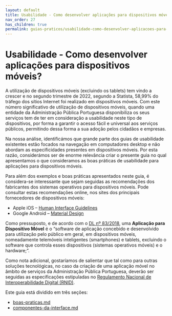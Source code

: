 ```yaml
---
layout: default
title: Usabilidade - Como desenvolver aplicações para dispositivos móveis?
nav_order: 27
has_children: true
permalink: guias-praticos/usabilidade-como-desenvolver-aplicacoes-para-dispositivos-moveis
---
```


# Usabilidade - Como desenvolver aplicações para dispositivos móveis?

A utilização de dispositivos móveis (excluindo os tablets) tem vindo a crescer e no segundo trimestre de 2022, segundo a Statista, 58,99% do tráfego dos sítios Internet foi realizado em dispositivos móveis. Com este número significativo de utilização de dispositivos móveis, quando uma entidade da Administração Pública Portuguesa disponibiliza os seus serviços tem de ter em consideração a usabilidade neste tipo de dispositivos, por forma a garantir o acesso fácil e universal aos serviços públicos, permitindo dessa forma a sua adoção pelos cidadãos e empresas.

Na nossa análise, identificámos que grande parte dos guias de usabilidade existentes estão focados na navegação em computadores desktop e não abordam as especificidades presentes em dispositivos móveis. Por esta razão, considerámos ser de enorme relevância criar o presente guia no qual apresentamos o que consideramos as boas práticas de usabilidade para aplicações para dispositivos móveis.

Para além dos exemplos e boas práticas apresentados neste guia, é considera-se interessante que sejam seguidas as recomendações dos fabricantes dos sistemas operativos para dispositivos móveis. Pode consultar estas recomendações online, nos sites dos principais fornecedores de dispositivos móveis:&#x20;

* Apple iOS – [Human Interface Guidelines](https://developer.apple.com/design/human-interface-guidelines)
* Google Android – [Material Design](https://m3.material.io/)

Como pressuposto, e de acordo com o [DL nº 83/2018](https://dre.pt/dre/detalhe/decreto-lei/83-2018-116734769), uma **Aplicação para Dispositivo Móvel** é o “software de aplicação concebido e desenvolvido para utilização pelo público em geral, em dispositivos móveis, nomeadamente telemóveis inteligentes (smartphones) e tablets, excluindo o software que controla esses dispositivos (sistemas operativos móveis) e o hardware;”.

Como nota adicional, gostaríamos de salientar que tal como para outras soluções tecnológicas, no caso da criação de uma aplicação móvel no âmbito de serviços da Administração Pública Portuguesa, deverão ser seguidas as especificações estipuladas no [Regulamento Nacional de Interoperabilidade Digital (RNID)](https://dre.pt/application/file/a/114461891).

Este guia está dividido em três seções:

- [boas-praticas.md](boas-praticas.md)
- [componentes-da-interface.md](componentes-da-interface.md)

